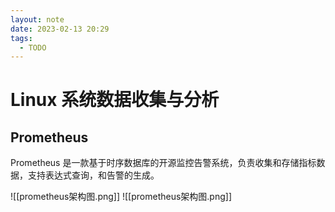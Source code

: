 ```yaml
---
layout: note
date: 2023-02-13 20:29
tags:
  - TODO
---
```


# Linux 系统数据收集与分析

## Prometheus

Prometheus 是一款基于时序数据库的开源监控告警系统，负责收集和存储指标数据，支持表达式查询，和告警的生成。

![[prometheus架构图.png]]
![[prometheus架构图.png]]
